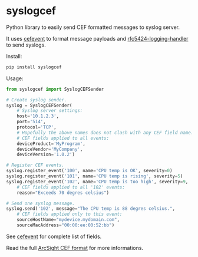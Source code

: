# syslogcef

Python library to easily send CEF formatted messages to syslog server. 

It uses [cefevent](https://pypi.org/project/cefevent/) to format message payloads and [rfc5424-logging-handler](https://pypi.org/project/rfc5424-logging-handler/) to send syslogs.

Install:

```bash
pip install syslogcef
```

Usage:

```python
from syslogcef import SyslogCEFSender

# Create syslog sender.
syslog = SyslogCEFSender(
    # Syslog server settings:
    host='10.1.2.3', 
    port='514', 
    protocol='TCP', 
    # Hopefully the above names does not clash with any CEF field name.
    # CEF fields applied to all events:
    deviceProduct='MyProgram', 
    deviceVendor='MyCompany',
    deviceVersion='1.0.2')

# Register CEF events.
syslog.register_event('100', name='CPU temp is OK', severity=0)
syslog.register_event('101', name='CPU temp is rising', severity=5)
syslog.register_event('102', name='CPU temp is too high', severity=9, 
    # CEF fields applied to all '102' events:
    reason="Exceeds 70 degres celsius")

# Send one syslog message.
syslog.send('102', message="The CPU temp is 88 degres celsius.", 
    # CEF fields applied only to this event:
    sourceHostName="mydevice.mydomain.com", 
    sourceMacAddress="00:00:ee:00:52:bb")
```

See [cefevent](https://github.com/kamushadenes/cefevent/blob/master/cefevent/extensions.py) for complete list of fields. 

Read the full [ArcSight CEF format](https://docs.centrify.com/Content/IntegrationContent/SIEM/arcsight-cef/arcsight-cef-format.htm) for more informations.

